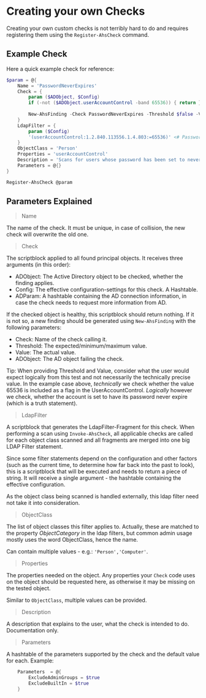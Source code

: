﻿# Creating your own Checks

Creating your own custom checks is not terribly hard to do and requires registering them using the `Register-AhsCheck` command.

## Example Check

Here a quick example check for reference:

```powershell
$param = @{
    Name = 'PasswordNeverExpires'
    Check = {
        param ($ADObject, $Config)
        if (-not ($ADObject.userAccountControl -band 65536)) { return }
        
        New-AhsFinding -Check PasswordNeverExpires -Threshold $false -Value $true -ADObject $ADObject
    }
    LdapFilter = {
        param ($Config)
        '(userAccountControl:1.2.840.113556.1.4.803:=65536)' <# Password never expires #>
    }
    ObjectClass = 'Person'
    Properties = 'userAccountControl'
    Description = 'Scans for users whose password has been set to never expire.'
    Parameters = @{}
}

Register-AhsCheck @param
```

## Parameters Explained

> Name

The name of the check.
It must be unique, in case of collision, the new check will overwrite the old one.

> Check

The scriptblock applied to all found principal objects.
It receives three arguments (in this order):

+ ADObject: The Active Directory object to be checked, whether the finding applies.
+ Config: The effective configuration-settings for this check. A Hashtable.
+ ADParam: A hashtable containing the AD connection information, in case the check needs to request more information from AD.

If the checked object is healthy, this scriptblock should return nothing.
If it is not so, a new finding should be generated using `New-AhsFinding` with the following parameters:

+ Check: Name of the check calling it.
+ Threshold: The expected/minimum/maximum value.
+ Value: The actual value.
+ ADObject: The AD object failing the check.

Tip: When providing Threshold and Value, consider what the user would expect logically from this test and not necessarily the technically precise value.
In the example case above, _technically_ we check whether the value 65536 is included as a flag in the UserAccountControl.
_Logically_ however we check, whether the account is set to have its password never expire (which is a truth statement).

> LdapFilter

A scriptblock that generates the LdapFilter-Fragment for this check.
When performing a scan using `Invoke-AhsCheck`, all applicable checks are called for each object class scanned and all fragments are merged into one big LDAP Filter statement.

Since some filter statements depend on the configuration and other factors (such as the current time, to determine how far back into the past to look), this is a scriptblock that will be executed and needs to return a piece of string.
It will receive a single argument - the hashtable containing the effective configuration.

As the object class being scanned is handled externally, this ldap filter need not take it into consideration.

> ObjectClass

The list of object classes this filter applies to.
Actually, these are matched to the property _ObjectCategory_ in the ldap filters, but common admin usage mostly uses the word ObjectClass, hence the name.

Can contain multiple values - e.g.: `'Person','Computer'`.

> Properties

The properties needed on the object.
Any properties your `Check` code uses on the object should be requested here, as otherwise it may be missing on the tested object.

Similar to `ObjectClass`, multiple values can be provided.

> Description

A description that explains to the user, what the check is intended to do.
Documentation only.

> Parameters

A hashtable of the parameters supported by the check and the default value for each.
Example:

```powershell
    Parameters  = @{
        ExcludeAdminGroups = $true
        ExcludeBuiltIn = $true
    }
```
